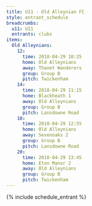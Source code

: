 ```yaml
---
title: U11 - Old Alleynian FC
style: entrant_schedule
breadcrumbs:
  u11: U11
  entrants: clubs
items:
  Old Alleynians:
    12:
      time: 2018-04-29 10:25
      home: Old Alleynians
      away: Thanet Wanderers
      group: Group B
      pitch: Twickenham
    14:
      time: 2018-04-29 11:15
      home: Blackheath 1
      away: Old Alleynians
      group: Group B
      pitch: Lansdowne Road
    18:
      time: 2018-04-29 12:55
      home: Old Alleynians
      away: Sevenoaks 2
      group: Group B
      pitch: Lansdowne Road
    20:
      time: 2018-04-29 13:45
      home: Eton Manor 2
      away: Old Alleynians
      group: Group B
      pitch: Twickenham
---
```


{% include schedule_entrant %}
